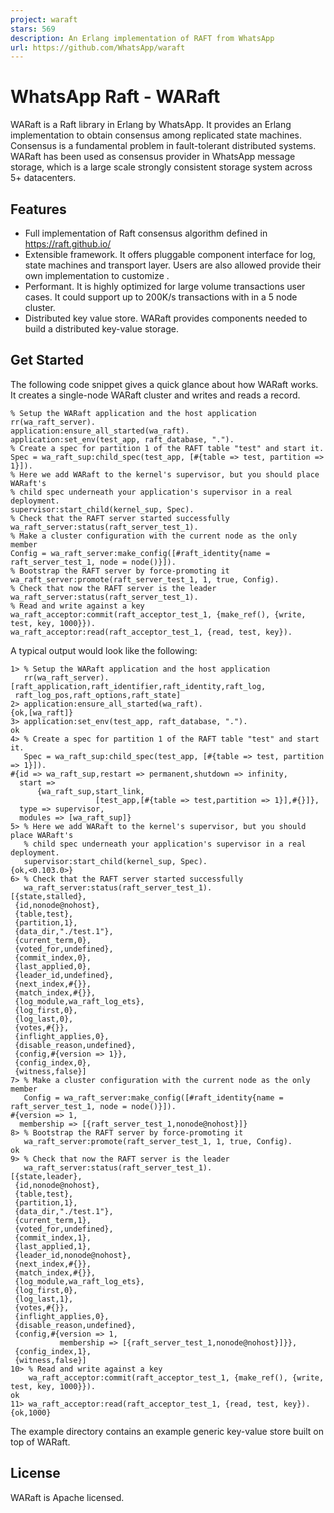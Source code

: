```yaml
---
project: waraft
stars: 569
description: An Erlang implementation of RAFT from WhatsApp
url: https://github.com/WhatsApp/waraft
---
```


WhatsApp Raft - WARaft
======================

WARaft is a Raft library in Erlang by WhatsApp. It provides an Erlang implementation to obtain consensus among replicated state machines. Consensus is a fundamental problem in fault-tolerant distributed systems. WARaft has been used as consensus provider in WhatsApp message storage, which is a large scale strongly consistent storage system across 5+ datacenters.

Features
--------

-   Full implementation of Raft consensus algorithm defined in https://raft.github.io/
-   Extensible framework. It offers pluggable component interface for log, state machines and transport layer. Users are also allowed provide their own implementation to customize .
-   Performant. It is highly optimized for large volume transactions user cases. It could support up to 200K/s transactions with in a 5 node cluster.
-   Distributed key value store. WARaft provides components needed to build a distributed key-value storage.

Get Started
-----------

The following code snippet gives a quick glance about how WARaft works. It creates a single-node WARaft cluster and writes and reads a record.

```
% Setup the WARaft application and the host application
rr(wa_raft_server).
application:ensure_all_started(wa_raft).
application:set_env(test_app, raft_database, ".").
% Create a spec for partition 1 of the RAFT table "test" and start it.
Spec = wa_raft_sup:child_spec(test_app, [#{table => test, partition => 1}]).
% Here we add WARaft to the kernel's supervisor, but you should place WARaft's
% child spec underneath your application's supervisor in a real deployment.
supervisor:start_child(kernel_sup, Spec).
% Check that the RAFT server started successfully
wa_raft_server:status(raft_server_test_1).
% Make a cluster configuration with the current node as the only member
Config = wa_raft_server:make_config([#raft_identity{name = raft_server_test_1, node = node()}]).
% Bootstrap the RAFT server by force-promoting it
wa_raft_server:promote(raft_server_test_1, 1, true, Config).
% Check that now the RAFT server is the leader
wa_raft_server:status(raft_server_test_1).
% Read and write against a key
wa_raft_acceptor:commit(raft_acceptor_test_1, {make_ref(), {write, test, key, 1000}}).
wa_raft_acceptor:read(raft_acceptor_test_1, {read, test, key}).
```

A typical output would look like the following:

```
1> % Setup the WARaft application and the host application
   rr(wa_raft_server).
[raft_application,raft_identifier,raft_identity,raft_log,
 raft_log_pos,raft_options,raft_state]
2> application:ensure_all_started(wa_raft).
{ok,[wa_raft]}
3> application:set_env(test_app, raft_database, ".").
ok
4> % Create a spec for partition 1 of the RAFT table "test" and start it.
   Spec = wa_raft_sup:child_spec(test_app, [#{table => test, partition => 1}]).
#{id => wa_raft_sup,restart => permanent,shutdown => infinity,
  start =>
      {wa_raft_sup,start_link,
                   [test_app,[#{table => test,partition => 1}],#{}]},
  type => supervisor,
  modules => [wa_raft_sup]}
5> % Here we add WARaft to the kernel's supervisor, but you should place WARaft's
   % child spec underneath your application's supervisor in a real deployment.
   supervisor:start_child(kernel_sup, Spec).
{ok,<0.103.0>}
6> % Check that the RAFT server started successfully
   wa_raft_server:status(raft_server_test_1).
[{state,stalled},
 {id,nonode@nohost},
 {table,test},
 {partition,1},
 {data_dir,"./test.1"},
 {current_term,0},
 {voted_for,undefined},
 {commit_index,0},
 {last_applied,0},
 {leader_id,undefined},
 {next_index,#{}},
 {match_index,#{}},
 {log_module,wa_raft_log_ets},
 {log_first,0},
 {log_last,0},
 {votes,#{}},
 {inflight_applies,0},
 {disable_reason,undefined},
 {config,#{version => 1}},
 {config_index,0},
 {witness,false}]
7> % Make a cluster configuration with the current node as the only member
   Config = wa_raft_server:make_config([#raft_identity{name = raft_server_test_1, node = node()}]).
#{version => 1,
  membership => [{raft_server_test_1,nonode@nohost}]}
8> % Bootstrap the RAFT server by force-promoting it
   wa_raft_server:promote(raft_server_test_1, 1, true, Config).
ok
9> % Check that now the RAFT server is the leader
   wa_raft_server:status(raft_server_test_1).
[{state,leader},
 {id,nonode@nohost},
 {table,test},
 {partition,1},
 {data_dir,"./test.1"},
 {current_term,1},
 {voted_for,undefined},
 {commit_index,1},
 {last_applied,1},
 {leader_id,nonode@nohost},
 {next_index,#{}},
 {match_index,#{}},
 {log_module,wa_raft_log_ets},
 {log_first,0},
 {log_last,1},
 {votes,#{}},
 {inflight_applies,0},
 {disable_reason,undefined},
 {config,#{version => 1,
           membership => [{raft_server_test_1,nonode@nohost}]}},
 {config_index,1},
 {witness,false}]
10> % Read and write against a key
    wa_raft_acceptor:commit(raft_acceptor_test_1, {make_ref(), {write, test, key, 1000}}).
ok
11> wa_raft_acceptor:read(raft_acceptor_test_1, {read, test, key}).
{ok,1000}
```

The example directory contains an example generic key-value store built on top of WARaft.

License
-------

WARaft is Apache licensed.
